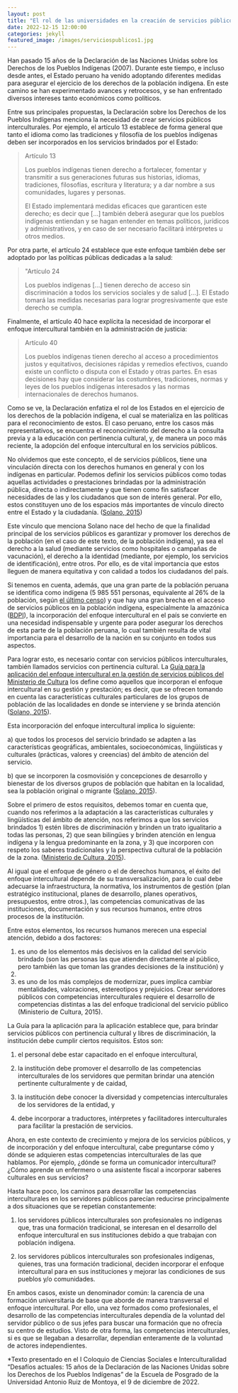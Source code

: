 ```yaml
---
layout: post
title: "El rol de las universidades en la creación de servicios públicos interculturales* (parte 1)"
date: 2022-12-15 12:00:00
categories: jekyll
featured_image: /images/serviciospublicos1.jpg
---
```


Han pasado 15 años de la Declaración de las Naciones Unidas sobre los Derechos de los Pueblos Indígenas (2007). Durante este tiempo, e incluso desde antes, el Estado peruano ha venido adoptando diferentes medidas para asegurar el ejercicio de los derechos de la población indígena. En este camino se han experimentado avances y retrocesos, y se han enfrentado diversos intereses tanto económicos como políticos. 

Entre sus principales propuestas, la Declaración sobre los Derechos de los Pueblos Indígenas menciona la necesidad de crear servicios públicos interculturales. Por ejemplo, el artículo 13 establece de forma general que tanto el idioma como las tradiciones y filosofía de los pueblos indígenas deben ser incorporados en los servicios brindados por el Estado: 
>Artículo 13
>
>Los pueblos indígenas tienen derecho a fortalecer, fomentar y transmitir a sus generaciones futuras sus historias, idiomas, tradiciones, filosofías, escritura y literatura; y a dar nombre a sus comunidades, lugares y personas.
>
>El Estado implementará medidas eficaces que garanticen este derecho; es decir que […] también deberá asegurar que los pueblos indígenas entiendan y se hagan entender en temas políticos, jurídicos y administrativos, y en caso de ser necesario facilitará intérpretes u otros medios.

Por otra parte, el artículo 24 establece que este enfoque también debe ser adoptado por las políticas públicas dedicadas a la salud:
>"Artículo 24
>
>Los pueblos indígenas […] tienen derecho de acceso sin discriminación a todos los servicios sociales y de salud […]. El Estado tomará las medidas necesarias para lograr progresivamente que este derecho se cumpla.

Finalmente, el artículo 40 hace explícita la necesidad de incorporar el enfoque intercultural también en la administración de justicia:
>Artículo 40
>
>Los pueblos indígenas tienen derecho al acceso a procedimientos justos y equitativos, decisiones rápidas y remedios efectivos, cuando existe un conflicto o disputa con el Estado y otras partes. En esas decisiones hay que considerar las costumbres, tradiciones, normas y leyes de los pueblos indígenas interesados y las normas internacionales de derechos humanos.

Como se ve, la Declaración enfatiza el rol de los Estados en el ejercicio de los derechos de la población indígena, el cual se materializa en las políticas para el reconocimiento de estos. El caso peruano, entre los casos más representativos, se encuentra el reconocimiento del derecho a la consulta previa y a la educación con pertinencia cultural, y, de manera un poco más reciente, la adopción del enfoque intercultural en los servicios públicos. 

No olvidemos que este concepto, el de servicios públicos, tiene una vinculación directa con los derechos humanos en general y con los indígenas en particular. Podemos definir los servicios públicos como todas aquellas actividades o prestaciones brindadas por la administración pública, directa o indirectamente y que tienen como fin satisfacer necesidades de las y los ciudadanos que son de interés general. Por ello, estos constituyen uno de los espacios más importantes de vínculo directo entre el Estado y la ciudadanía. ([Solano, 2015](https://centroderecursos.cultura.pe/sites/default/files/rb/pdf/guiaparalaaplicaciondelenfoqueinterculturalenlagestiondelosserviciospublicos-final.pdf)) 

Este vínculo que menciona Solano nace del hecho de que la finalidad principal de los servicios públicos es garantizar y promover los derechos de la población (en el caso de este texto, de la población indígena), ya sea el derecho a la salud (mediante servicios como hospitales o campañas de vacunación), el derecho a la identidad (mediante, por ejemplo, los servicios de identificación), entre otros. Por ello, es de vital importancia que estos lleguen de manera equitativa y con calidad a todos los ciudadanos del país.

Si tenemos en cuenta, además, que una gran parte de la población peruana se identifica como indígena (5 985 551 personas, equivalente al 26% de la población, según [el último censo](https://censos2017.inei.gob.pe/redatam/)) y que hay una gran brecha en el acceso de servicios públicos en la población indígena, especialmente la amazónica ([BDPI](https://bdpi.cultura.gob.pe/indicadores-sociales)), la incorporación del enfoque intercultural en el país se convierte en una necesidad indispensable y urgente para poder asegurar los derechos de esta parte de la población peruana, lo cual también resulta de vital importancia para el desarrollo de la nación en su conjunto en todos sus aspectos. 

Para lograr esto, es necesario contar con servicios públicos interculturales, también llamados servicios con pertinencia cultural. La [Guía para la aplicación del enfoque intercultural en la gestión de servicios públicos del Ministerio de Cultura](https://centroderecursos.cultura.pe/sites/default/files/rb/pdf/guiaparalaaplicaciondelenfoqueinterculturalenlagestiondelosserviciospublicos-final.pdf) los define como aquellos que incorporan el enfoque intercultural en su gestión y prestación; es decir, que se ofrecen tomando en cuenta las características culturales particulares de los grupos de población de las localidades en donde se interviene y se brinda atención ([Solano, 2015](https://centroderecursos.cultura.pe/sites/default/files/rb/pdf/guiaparalaaplicaciondelenfoqueinterculturalenlagestiondelosserviciospublicos-final.pdf)).

Esta incorporación del enfoque intercultural implica lo siguiente:

a) que todos los procesos del servicio brindado se adapten a las características geográficas, ambientales, socioeconómicas, lingüísticas y culturales (prácticas, valores y creencias) del ámbito de atención del servicio.

b) que se incorporen la cosmovisión y concepciones de desarrollo y bienestar de los diversos grupos de población que habitan en la localidad, sea la población original o migrante ([Solano, 2015](https://centroderecursos.cultura.pe/sites/default/files/rb/pdf/guiaparalaaplicaciondelenfoqueinterculturalenlagestiondelosserviciospublicos-final.pdf)).

Sobre el primero de estos requisitos, debemos tomar en cuenta que, cuando nos referimos a la adaptación a las características culturales y lingüísticas del ámbito de atención, nos referimos a que los servicios brindados 1) estén libres de discriminación y brinden un trato igualitario a todas las personas, 2) que sean bilingües y brinden atención en lengua indígena y la lengua predominante en la zona, y 3) que incorporen con respeto los saberes tradicionales y la perspectiva cultural de la población de la zona. ([Ministerio de Cultura, 2015](https://siteal.iiep.unesco.org/sites/default/files/sit_accion_files/politica_nacional_de_transversalizacion_del_enfoque_intercultural.pdf )).

Al igual que el enfoque de género o el de derechos humanos, el éxito del enfoque intercultural depende de su transversalización, para lo cual debe adecuarse la infraestructura, la normativa, los instrumentos de gestión (plan estratégico institucional, planes de desarrollo, planes operativos, presupuestos, entre otros.), las competencias comunicativas de las instituciones, documentación y sus recursos humanos, entre otros procesos de la institución. 

Entre estos elementos, los recursos humanos merecen una especial atención, debido a dos factores: 

1) es uno de los elementos más decisivos en la calidad del servicio brindado (son las personas las que atienden directamente al público, pero también las que toman las grandes decisiones de la institución) y 
2) 
3) es uno de los más complejos de modernizar, pues implica cambiar mentalidades, valoraciones, estereotipos y prejuicios. Crear servidores públicos con competencias interculturales requiere el desarrollo de competencias distintas a las del enfoque tradicional del servicio público (Ministerio de Cultura, 2015).

La Guía para la aplicación para la aplicación establece que, para brindar servicios públicos con pertinencia cultural y libres de discriminación, la institución debe cumplir ciertos requisitos. Estos son:

1) el personal debe estar capacitado en el enfoque intercultural, 

2) la institución debe promover el desarrollo de las competencias interculturales de los servidores que permitan brindar una atención pertinente culturalmente y de caidad, 

3) la institución debe conocer la diversidad y competencias interculturales de los servidores de la entidad, y 

4) debe incorporar a traductores, intérpretes y facilitadores interculturales para facilitar la prestación de servicios.

Ahora, en este contexto de crecimiento y mejora de los servicios públicos, y de incorporación y del enfoque intercultural, cabe preguntarse cómo y dónde se adquieren estas competencias interculturales de las que hablamos. Por ejemplo, ¿dónde se forma un comunicador intercultural? ¿Cómo aprende un enfermero o una asistente fiscal a incorporar saberes culturales en sus servicios? 

Hasta hace poco, los caminos para desarrollar las competencias interculturales en los servidores públicos parecían reducirse principalmente a dos situaciones que se repetían constantemente: 

1) los servidores públicos interculturales son profesionales no indígenas que, tras una formación tradicional, se interesan en el desarrollo del enfoque intercultural en sus instituciones debido a que trabajan con población indígena.

2) los servidores públicos interculturales son profesionales indígenas, quienes, tras una formación tradicional, deciden incorporar el enfoque intercultural para en sus instituciones y mejorar las condiciones de sus pueblos y/o comunidades. 

En ambos casos, existe un denominador común: la carencia de una formación universitaria de base que aborde de manera transversal el enfoque intercultural. Por ello, una vez formados como profesionales, el desarrollo de las competencias interculturales dependía de la voluntad del servidor público o de sus jefes para buscar una formación que no ofrecía su centro de estudios. Visto de otra forma, las competencias interculturales, si es que se llegaban a desarrollar, dependían enteramente de la voluntad de actores independientes.

*Texto presentado en el I Coloquio de Ciencias Sociales e Interculturalidad “Desafíos actuales: 15 años de la Declaración de las Naciones Unidas sobre los Derechos de los Pueblos Indígenas” de la Escuela de Posgrado de la Universidad Antonio Ruiz de Montoya, el 9 de diciembre de 2022.
